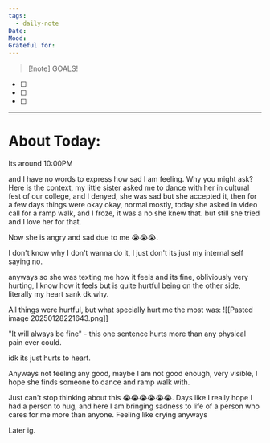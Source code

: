 ```yaml
---
tags:
  - daily-note
Date: 
Mood: 
Grateful for:
---
```



> [!note] GOALS!

- [ ] 
- [ ] 
- [ ] 

---

# About Today:

Its around 10:00PM

and I have no words to express how sad I am feeling. Why you might ask? Here is the context, my little sister asked me to dance with her in cultural fest of our college, and I denyed, she was sad but she accepted it, then for a few days things were okay okay, normal mostly, today she asked in video call for a ramp walk, and I froze, it was a no she knew that. but still she tried and I love her for that. 

Now she is angry and sad due to me 😭😭😭.

I don't know why I don't wanna do it, I just don't its just my internal self saying no.

anyways so she was texting me how it feels and its fine, obliviously very hurting, I know how it feels but is quite hurtful being on the other side, literally my heart sank dk why.

All things were hurtful, but what specially hurt me the most was:
![[Pasted image 20250128221643.png]]

"It will always be fine" - this one sentence hurts more than any physical pain ever could.

idk its just hurts to heart.

Anyways not feeling any good, maybe I am not good enough, very visible, I hope she finds someone to dance and ramp walk with.

Just can't stop thinking about this 😭😭😭😭😭😭.
Days like I really hope I had a person to hug, and here I am bringing sadness to life of a person who cares for me more than anyone.
Feeling like crying anyways

Later ig.
